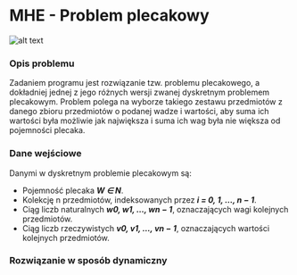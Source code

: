 # MHE - Problem plecakowy

![alt text](https://pl.wikipedia.org/wiki/Problem_plecakowy#/media/Plik:Knapsack.svg?raw=true)

### Opis problemu

Zadaniem programu jest rozwiązanie tzw. problemu plecakowego, a dokładniej jednej z jego różnych wersji zwanej dyskretnym problemem plecakowym. Problem polega na wyborze takiego zestawu przedmiotów z danego zbioru przedmiotów o podanej wadze i wartości, aby suma ich wartości była możliwie jak największa i suma ich wag była nie większa od pojemności plecaka.

### Dane wejściowe

Danymi w dyskretnym problemie plecakowym są:

* Pojemność plecaka ***W ∈ N***.
* Kolekcję  n  przedmiotów, indeksowanych przez ***i = 0, 1, …, n − 1***.
* Ciąg liczb naturalnych ***w0, w1, …, wn − 1***, oznaczających wagi kolejnych przedmiotów.
* Ciąg liczb rzeczywistych ***v0, v1, …, vn − 1***, oznaczających wartości kolejnych przedmiotów.

### Rozwiązanie w sposób dynamiczny
